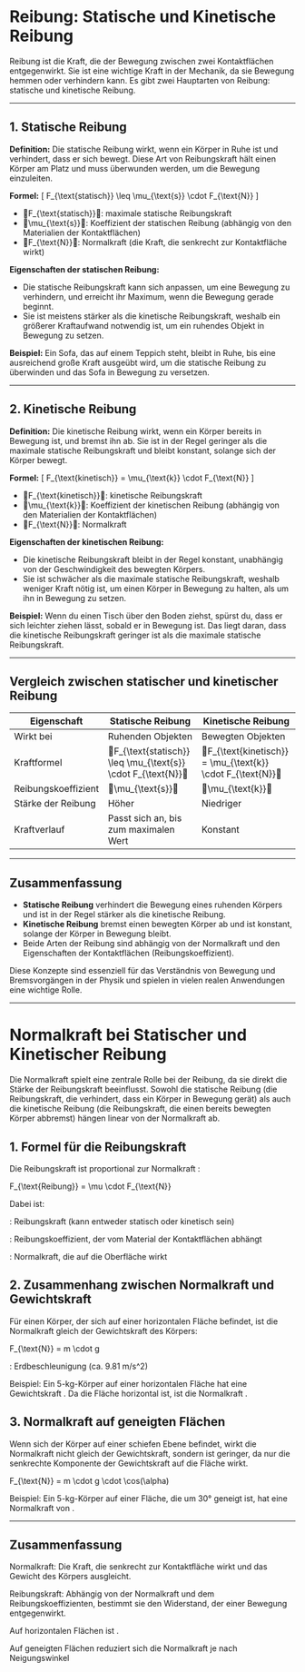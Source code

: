 # Reibung: Statische und Kinetische Reibung

Reibung ist die Kraft, die der Bewegung zwischen zwei Kontaktflächen entgegenwirkt. Sie ist eine wichtige Kraft in der Mechanik, da sie Bewegung hemmen oder verhindern kann. Es gibt zwei Hauptarten von Reibung: statische und kinetische Reibung.

---

## 1. Statische Reibung

**Definition:** Die statische Reibung wirkt, wenn ein Körper in Ruhe ist und verhindert, dass er sich bewegt. Diese Art von Reibungskraft hält einen Körper am Platz und muss überwunden werden, um die Bewegung einzuleiten.

**Formel:**
\[
F_{\text{statisch}} \leq \mu_{\text{s}} \cdot F_{\text{N}}
\]
- F_{\text{statisch}}: maximale statische Reibungskraft
- \mu_{\text{s}}: Koeffizient der statischen Reibung (abhängig von den Materialien der Kontaktflächen)
- F_{\text{N}}: Normalkraft (die Kraft, die senkrecht zur Kontaktfläche wirkt)

**Eigenschaften der statischen Reibung:**
- Die statische Reibungskraft kann sich anpassen, um eine Bewegung zu verhindern, und erreicht ihr Maximum, wenn die Bewegung gerade beginnt.
- Sie ist meistens stärker als die kinetische Reibungskraft, weshalb ein größerer Kraftaufwand notwendig ist, um ein ruhendes Objekt in Bewegung zu setzen.

**Beispiel:** Ein Sofa, das auf einem Teppich steht, bleibt in Ruhe, bis eine ausreichend große Kraft ausgeübt wird, um die statische Reibung zu überwinden und das Sofa in Bewegung zu versetzen.

---

## 2. Kinetische Reibung

**Definition:** Die kinetische Reibung wirkt, wenn ein Körper bereits in Bewegung ist, und bremst ihn ab. Sie ist in der Regel geringer als die maximale statische Reibungskraft und bleibt konstant, solange sich der Körper bewegt.

**Formel:**
\[
F_{\text{kinetisch}} = \mu_{\text{k}} \cdot F_{\text{N}}
\]
- F_{\text{kinetisch}}: kinetische Reibungskraft
- \mu_{\text{k}}: Koeffizient der kinetischen Reibung (abhängig von den Materialien der Kontaktflächen)
- F_{\text{N}}: Normalkraft

**Eigenschaften der kinetischen Reibung:**
- Die kinetische Reibungskraft bleibt in der Regel konstant, unabhängig von der Geschwindigkeit des bewegten Körpers.
- Sie ist schwächer als die maximale statische Reibungskraft, weshalb weniger Kraft nötig ist, um einen Körper in Bewegung zu halten, als um ihn in Bewegung zu setzen.

**Beispiel:** Wenn du einen Tisch über den Boden ziehst, spürst du, dass er sich leichter ziehen lässt, sobald er in Bewegung ist. Das liegt daran, dass die kinetische Reibungskraft geringer ist als die maximale statische Reibungskraft.

---

## Vergleich zwischen statischer und kinetischer Reibung

| Eigenschaft             | Statische Reibung                             | Kinetische Reibung                          |
|-------------------------|-----------------------------------------------|---------------------------------------------|
| Wirkt bei               | Ruhenden Objekten                             | Bewegten Objekten                           |
| Kraftformel            | F_{\text{statisch}} \leq \mu_{\text{s}} \cdot F_{\text{N}} | F_{\text{kinetisch}} = \mu_{\text{k}} \cdot F_{\text{N}} |
| Reibungskoeffizient     | \mu_{\text{s}}                          | \mu_{\text{k}}                        |
| Stärke der Reibung      | Höher                                         | Niedriger                                   |
| Kraftverlauf            | Passt sich an, bis zum maximalen Wert         | Konstant                                    |

---

## Zusammenfassung
- **Statische Reibung** verhindert die Bewegung eines ruhenden Körpers und ist in der Regel stärker als die kinetische Reibung.
- **Kinetische Reibung** bremst einen bewegten Körper ab und ist konstant, solange der Körper in Bewegung bleibt.
- Beide Arten der Reibung sind abhängig von der Normalkraft und den Eigenschaften der Kontaktflächen (Reibungskoeffizient).

Diese Konzepte sind essenziell für das Verständnis von Bewegung und Bremsvorgängen in der Physik und spielen in vielen realen Anwendungen eine wichtige Rolle.

---

# Normalkraft bei Statischer und Kinetischer Reibung

Die Normalkraft spielt eine zentrale Rolle bei der Reibung, da sie direkt die Stärke der Reibungskraft beeinflusst. Sowohl die statische Reibung (die Reibungskraft, die verhindert, dass ein Körper in Bewegung gerät) als auch die kinetische Reibung (die Reibungskraft, die einen bereits bewegten Körper abbremst) hängen linear von der Normalkraft ab.

## 1. Formel für die Reibungskraft

Die Reibungskraft  ist proportional zur Normalkraft :

F_{\text{Reibung}} = \mu \cdot F_{\text{N}}

Dabei ist:

: Reibungskraft (kann entweder statisch oder kinetisch sein)

: Reibungskoeffizient, der vom Material der Kontaktflächen abhängt

: Normalkraft, die auf die Oberfläche wirkt


## 2. Zusammenhang zwischen Normalkraft und Gewichtskraft

Für einen Körper, der sich auf einer horizontalen Fläche befindet, ist die Normalkraft gleich der Gewichtskraft des Körpers:

F_{\text{N}} = m \cdot g

: Erdbeschleunigung (ca. 9.81 m/s^2)


Beispiel: Ein 5-kg-Körper auf einer horizontalen Fläche hat eine Gewichtskraft . Da die Fläche horizontal ist, ist die Normalkraft .

## 3. Normalkraft auf geneigten Flächen

Wenn sich der Körper auf einer schiefen Ebene befindet, wirkt die Normalkraft nicht gleich der Gewichtskraft, sondern ist geringer, da nur die senkrechte Komponente der Gewichtskraft auf die Fläche wirkt.

F_{\text{N}} = m \cdot g \cdot \cos(\alpha)

Beispiel: Ein 5-kg-Körper auf einer Fläche, die um 30° geneigt ist, hat eine Normalkraft von .


---

## Zusammenfassung

Normalkraft: Die Kraft, die senkrecht zur Kontaktfläche wirkt und das Gewicht des Körpers ausgleicht.

Reibungskraft: Abhängig von der Normalkraft und dem Reibungskoeffizienten, bestimmt sie den Widerstand, der einer Bewegung entgegenwirkt.

Auf horizontalen Flächen ist .

Auf geneigten Flächen reduziert sich die Normalkraft je nach Neigungswinkel